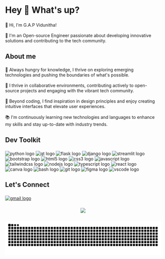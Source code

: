 <h1 align="left">Hey 👋 What's up?</h1>

###

<p align="left">👋 Hi, I'm G.A.P Vidunitha!<br><br>🚀 I'm an Open-source Engineer passionate about developing innovative solutions and contributing to the tech community.</p>

###

<h2 align="left">About me</h2>

###

<p align="left">🌱 Always hungry for knowledge, I thrive on exploring emerging technologies and pushing the boundaries of what's possible.<br><br>🤝 I thrive in collaborative environments, contributing actively to open-source projects and engaging with the vibrant tech community.<br><br>🎨 Beyond coding, I find inspiration in design principles and enjoy creating intuitive interfaces that elevate user experiences.<br><br>📚 I'm continuously learning new technologies and languages to enhance my skills and stay up-to-date with industry trends.</p>

###

<h2 align="left">Dev Toolkit</h2>

###

<div align="left">
  <img src="https://cdn.jsdelivr.net/gh/devicons/devicon/icons/python/python-original.svg" height="40" width="40"  alt="python logo" style="cursor: default;" />
  <img src="https://cdn.jsdelivr.net/gh/devicons/devicon/icons/qt/qt-original.svg" height="40" width="40"  alt="qt logo" style="cursor: default;" />
  <img src="https://skillicons.dev/icons?i=flask" height="40" alt="flask logo" style="cursor: default;" width="40" />
  <img src="https://skillicons.dev/icons?i=django" height="40" alt="django logo" style="cursor: default;" width="40"  />
  <img src="https://streamlit.io/images/brand/streamlit-mark-color.png" height="35" alt="streamlit logo" style="cursor: default;" width="40"  />
  <img src="https://cdn.jsdelivr.net/gh/devicons/devicon/icons/bootstrap/bootstrap-original.svg" height="40" alt="bootstrap logo" style="cursor: default;" width="40"  />
  <img src="https://cdn.jsdelivr.net/gh/devicons/devicon/icons/html5/html5-original.svg" height="40" alt="html5 logo" style="cursor: default;" width="40"  />
  <img src="https://cdn.jsdelivr.net/gh/devicons/devicon/icons/css3/css3-original.svg" height="40" alt="css3 logo" style="cursor: default;" width="40"  />
  <img src="https://skillicons.dev/icons?i=js" height="40" alt="javascript logo" style="cursor: default;" width="40"  />
  <img src="https://skillicons.dev/icons?i=tailwind" height="40" alt="tailwindcss logo" style="cursor: default;" width="40"  />
  <img src="https://cdn.jsdelivr.net/gh/devicons/devicon/icons/nodejs/nodejs-original.svg" height="40" alt="nodejs logo" style="cursor: default;" width="40"  />
  <img src="https://skillicons.dev/icons?i=ts" height="40" alt="typescript logo" style="cursor: default;" width="40"  />
  <img src="https://cdn.jsdelivr.net/gh/devicons/devicon/icons/react/react-original.svg" height="40" alt="react logo" style="cursor: default;" width="40"  />
  <img src="https://cdn.jsdelivr.net/gh/devicons/devicon/icons/canva/canva-original.svg" height="40" alt="canva logo" style="cursor: default;" width="40"  />
  <img src="https://skillicons.dev/icons?i=bash" height="40" alt="bash logo" style="cursor: default;" width="40"  />
  <img src="https://cdn.jsdelivr.net/gh/devicons/devicon/icons/git/git-original.svg" height="40" alt="git logo" style="cursor: default;" width="40"  />
  <img src="https://cdn.jsdelivr.net/gh/devicons/devicon/icons/figma/figma-original.svg" height="40" alt="figma logo" style="cursor: default;" width="40"  />
  <img src="https://skillicons.dev/icons?i=vscode" height="40" alt="vscode logo" style="cursor: default;" width="40"  />
</div>

###

<h2 align="left">Let's Connect</h2>

###

<div align="left">
  <a href="mailto:your-email@example.com">
    <img src="https://raw.githubusercontent.com/maurodesouza/profile-readme-generator/master/src/assets/icons/social/gmail/default.svg" width="52" height="40" alt="gmail logo" />
  </a>
</div>

###

<div align="center">
  <img src="https://profile-counter.glitch.me/AlgorithmicPV/count.svg?" />
</div>

###

<img src="https://raw.githubusercontent.com/AlgorithmicPV/AlgorithmicPV/output/snake.svg" alt="Snake animation" />

###
